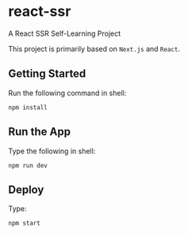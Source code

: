 # react-ssr
A React SSR Self-Learning Project

This project is primarily based on `Next.js` and `React`.

## Getting Started

Run the following command in shell:

```shell
npm install
```

## Run the App

Type the following in shell:

```shell
npm run dev
```

## Deploy

Type:

```shell
npm start
```